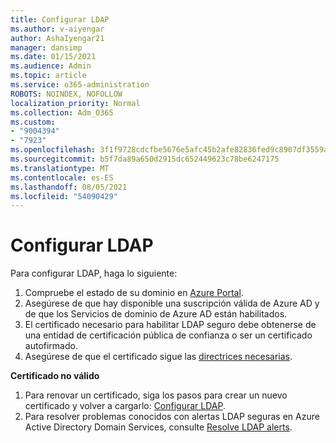 ```yaml
---
title: Configurar LDAP
ms.author: v-aiyengar
author: AshaIyengar21
manager: dansimp
ms.date: 01/15/2021
ms.audience: Admin
ms.topic: article
ms.service: o365-administration
ROBOTS: NOINDEX, NOFOLLOW
localization_priority: Normal
ms.collection: Adm_O365
ms.custom:
- "9004394"
- "7923"
ms.openlocfilehash: 3f1f9728cdcfbe5676e5afc45b2afe82836fed9c8907df3559ac7daec21194ed
ms.sourcegitcommit: b5f7da89a650d2915dc652449623c78be6247175
ms.translationtype: MT
ms.contentlocale: es-ES
ms.lasthandoff: 08/05/2021
ms.locfileid: "54090429"
---
```

# <a name="configure-ldap"></a>Configurar LDAP

Para configurar LDAP, haga lo siguiente:

1. Compruebe el estado de su dominio en [Azure Portal](https://aka.ms/aadds-health).
1. Asegúrese de que hay disponible una suscripción válida de Azure AD y de que los Servicios de dominio de Azure AD están habilitados.
1. El certificado necesario para habilitar LDAP seguro debe obtenerse de una entidad de certificación pública de confianza o ser un certificado autofirmado.
1. Asegúrese de que el certificado sigue las [directrices necesarias](https://docs.microsoft.com/azure/active-directory-domain-services/active-directory-ds-admin-guide-configure-secure-ldap#requirements-for-the-secure-ldap-certificate).

**Certificado no válido**
1. Para renovar un certificado, siga los pasos para crear un nuevo certificado y volver a cargarlo: [Configurar LDAP](https://docs.microsoft.com/azure/active-directory-domain-services/tutorial-configure-ldaps?WT.mc_id=Portal-Microsoft_Azure_Support).
1. Para resolver problemas conocidos con alertas LDAP seguras en Azure Active Directory Domain Services, consulte [Resolve LDAP alerts](https://docs.microsoft.com/azure/active-directory-domain-services/alert-ldaps?WT.mc_id=Portal-Microsoft_Azure_Support).
